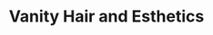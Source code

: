---
title: "Vanity Hair and Esthetics"
url: /saskatoon/vanity-hair-and-esthetics/
shop: hairdresser
---